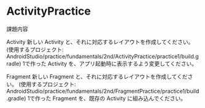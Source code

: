 # ActivityPractice

課題内容

Activity
新しい Activity と、それに対応するレイアウトを作成してください。
(使用するプロジェクト: AndroidStudio/practice/fundamentals/2nd/ActivityPractice/practice1/build.gradle)
1で作った Activity を、アプリ起動時に表示するよう変更してください。

Fragment
新しい Fragment と、それに対応するレイアウトを作成してください。
(使用するプロジェクト: AndroidStudio/practice/fundamentals/2nd/FragmentPractice/practice1/build.gradle)
1で作った Fragment を、既存の Activity に組み込んでください。
